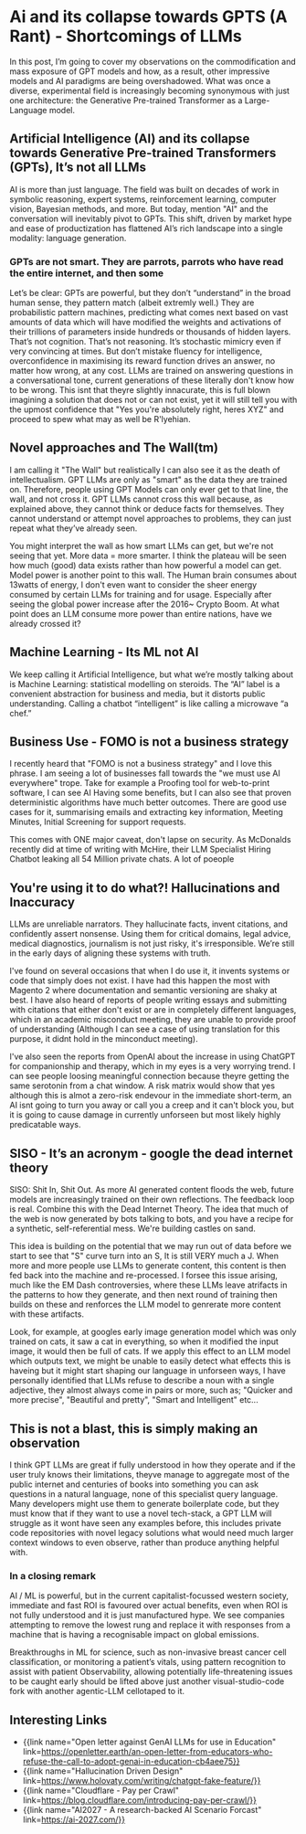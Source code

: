 <!-- Title: AI > GPT -->
<!-- Date: 17/06/2025 -->
<!-- Keywords: AI,ML,ChatGPT,Machine Learning,Overuse,Capitalism -->
<!-- Type: ARTICLE -->

# Ai and its collapse towards GPTS (A Rant) - Shortcomings of LLMs
In this post, I’m going to cover my observations on the commodification and mass exposure of GPT models and how, as a result, other impressive models and AI paradigms are being overshadowed.
What was once a diverse, experimental field is increasingly becoming synonymous with just one architecture: the Generative Pre-trained Transformer as a Large-Language model.

## Artificial Intelligence (AI) and its collapse towards Generative Pre-trained Transformers (GPTs), It’s not all LLMs
AI is more than just language. 
The field was built on decades of work in symbolic reasoning, expert systems, reinforcement learning, computer vision, Bayesian methods, and more. 
But today, mention "AI" and the conversation will inevitably pivot to GPTs. 
This shift, driven by market hype and ease of productization has flattened AI’s rich landscape into a single modality: language generation.

### GPTs are not smart. They are parrots, parrots who have read the entire internet, and then some
Let’s be clear: GPTs are powerful, but they don’t “understand” in the broad human sense, they pattern match (albeit extremly well.)
They are probabilistic pattern machines, predicting what comes next based on vast amounts of data which will have modified the weights and activations of their trillions of parameters inside hundreds or thousands of hidden layers.
That’s not cognition. That’s not reasoning. It’s stochastic mimicry even if very convincing at times. 
But don’t mistake fluency for intelligence, overconfidence in maximising its reward function drives an answer, no matter how wrong, at any cost.
LLMs are trained on answering questions in a conversational tone, current generations of these literally don't know how to be wrong. This isnt that theyre slightly innacurate, this is full blown imagining a solution that does not or can not exist,
yet it will still tell you with the upmost confidence that "Yes you're absolutely right, heres XYZ" and proceed to spew what may as well be R'lyehian.

## Novel approaches and The Wall(tm)
I am calling it "The Wall" but realistically I can also see it as the death of intellectualism. 
GPT LLMs are only as "smart" as the data they are trained on. Therefore, people using GPT Models can only ever get to that line, the wall, and not cross it. 
GPT LLMs cannot cross this wall because, as explained above, they cannot think or deduce facts for themselves. 
They cannot understand or attempt novel approaches to problems, they can just repeat what they’ve already seen.

You might interpret the wall as how smart LLMs can get, but we're not seeing that yet. More data = more smarter. I think the plateau will be seen how much (good) data exists rather than how powerful a model can get.
Model power is another point to this wall. The Human brain consumes about 13watts of energy, I don't even want to consider the sheer energy consumed by certain LLMs for training and for usage. Especially after seeing the global power increase after the 2016~ Crypto Boom.
At what point does an LLM consume more power than entire nations, have we already crossed it?

## Machine Learning - Its ML not AI
We keep calling it Artificial Intelligence, but what we’re mostly talking about is Machine Learning: statistical modelling on steroids. 
The “AI” label is a convenient abstraction for business and media, but it distorts public understanding. Calling a chatbot “intelligent” is like calling a microwave “a chef.”

## Business Use - FOMO is not a business strategy
I recently heard that "FOMO is not a business strategy" and I love this phrase. I am seeing a lot of businesses fall towards the "we must use AI everywhere" trope. 
Take for example a Proofing tool for web-to-print software, I can see AI Having some benefits, but I can also see that proven deterministic algorithms have much better outcomes.
There are good use cases for it, summarising emails and extracting key information, Meeting Minutes, Initial Screening for support requests.

This comes with ONE major caveat, don't lapse on security. As McDonalds recently did at time of writing with McHire, their LLM Specialist Hiring Chatbot leaking all 54 Million private chats.
A lot of poeople

## You're using it to do what?! Hallucinations and Inaccuracy
LLMs are unreliable narrators. 
They hallucinate facts, invent citations, and confidently assert nonsense. 
Using them for critical domains, legal advice, medical diagnostics, journalism is not just risky, it's irresponsible. 
We’re still in the early days of aligning these systems with truth.

I've found on several occasions that when I do use it, it invents systems or code that simply does not exist. 
I have had this happen the most with Magento 2 where documentation and semantic versioning are shaky at best.
I have also heard of reports of people writing essays and submitting with citations that either don't exist or are in completely different languages, 
which in an academic misconduct meeting, they are unable to provide proof of understanding (Although I can see a case of using translation for this purpose, it didnt hold in the minconduct meeting).

I've also seen the reports from OpenAI about the increase in using ChatGPT for companionship and therapy, which in my eyes is a very worrying trend.
I can see people loosing meaningful connection because theyre getting the same serotonin from a chat window. A risk matrix would show that yes although this 
is almot a zero-risk endevour in the immediate short-term, an AI isnt going to turn you away or call you a creep and it can't block you, but it is going to cause damage in currently unforseen but most likely highly predicatable ways. 

## SISO - It’s an acronym - google the dead internet theory
SISO: Shit In, Shit Out. As more AI generated content floods the web, future models are increasingly trained on their own reflections. 
The feedback loop is real.
Combine this with the Dead Internet Theory. The idea that much of the web is now generated by bots talking to bots, and you have a recipe for a synthetic, self-referential mess. 
We're building castles on sand.

This idea is building on the potential that we may run out of data before we start to see that "S" curve turn into an S, It is still VERY much a J.
When more and more people use LLMs to generate content, this content is then fed back into the machine and re-processed.
I forsee this issue arising, much like the EM Dash controversies, where these LLMs  leave atrifacts in the patterns to how they generate, and then next round of training then builds on these and renforces the LLM model to genrerate more content with these artifacts.

Look, for example, at googles early image generation model which was only trained on cats, it saw a cat in everything, so when it modified the input image, it would then be full of cats. If we apply this effect to an LLM model which outputs text, we might be unable to easily detect what effects this is haveing but it might start shaping our language in unforseen ways, I have personally identified that LLMs refuse to describe a noun with a single adjective, they almost always come in pairs or more, such as; "Quicker and more precise", "Beautiful and pretty", "Smart and Intelligent" etc...

## This is not a blast, this is simply making an observation
I think GPT LLMs are great if fully understood in how they operate and if the user truly knows their limitations, theyve manage to aggregate most of the public internet and centuries of books into something you can ask questions in a natural language, none of this specialist query language.
Many developers might use them to generate boilerplate code, but they must know that if they want to use a novel tech-stack, a GPT LLM will struggle as it wont have seen any examples before, this includes private code repositories with novel legacy solutions what would need much larger context windows to even observe, rather than produce anything helpful with.

### In a closing remark
AI / ML is powerful, but in the current capitalist-focussed western society, immediate and fast ROI is favoured over actual benefits, even when ROI is not fully understood and it is just manufactured hype. 
We see companies attempting to remove the lowest rung and replace it with responses from a machine that is having a recognisable impact on global emissions.

Breakthroughs in ML for science, such as non-invasive breast cancer cell classification, 
or monitoring a patient’s vitals, using pattern recognition to assist with patient Observability, allowing potentially life-threatening issues to be caught early should be lifted above just another visual-studio-code fork with another agentic-LLM cellotaped to it.

## Interesting Links
* {{link name="Open letter against GenAI LLMs for use in Education" link=https://openletter.earth/an-open-letter-from-educators-who-refuse-the-call-to-adopt-genai-in-education-cb4aee75}}
* {{link name="Hallucination Driven Design" link=https://www.holovaty.com/writing/chatgpt-fake-feature/}}
* {{link name="Cloudflare - Pay per Crawl" link=https://blog.cloudflare.com/introducing-pay-per-crawl/}}
* {{link name="AI2027 - A research-backed AI Scenario Forcast" link=https://ai-2027.com/}}
